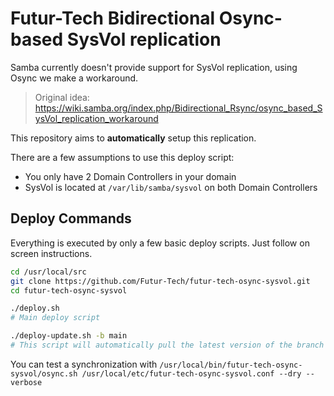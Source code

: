 # Futur-Tech Bidirectional Osync-based SysVol replication 

Samba currently doesn't provide support for SysVol replication, using Osync we make a workaround.

> Original idea: https://wiki.samba.org/index.php/Bidirectional_Rsync/osync_based_SysVol_replication_workaround

This repository aims to **automatically** setup this replication.

There are a few assumptions to use this deploy script:
- You only have 2 Domain Controllers in your domain
- SysVol is located at `/var/lib/samba/sysvol` on both Domain Controllers

## Deploy Commands

Everything is executed by only a few basic deploy scripts. Just follow on screen instructions.

```bash
cd /usr/local/src
git clone https://github.com/Futur-Tech/futur-tech-osync-sysvol.git
cd futur-tech-osync-sysvol

./deploy.sh 
# Main deploy script

./deploy-update.sh -b main
# This script will automatically pull the latest version of the branch ("main" in the example) and relaunch itself if a new version is found. Then it will run deploy.sh. Also note that any additional arguments given to this script will be passed to the deploy.sh script.
```

You can test a synchronization with `/usr/local/bin/futur-tech-osync-sysvol/osync.sh /usr/local/etc/futur-tech-osync-sysvol.conf --dry --verbose`

